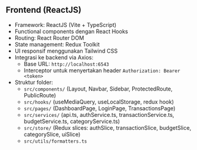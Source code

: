 ## Frontend (ReactJS)

- Framework: ReactJS (Vite + TypeScript)  
- Functional components dengan React Hooks  
- Routing: React Router DOM  
- State management: Redux Toolkit  
- UI responsif menggunakan Tailwind CSS  
- Integrasi ke backend via Axios:
  - Base URL: `http://localhost:6543`
  - Interceptor untuk menyertakan header `Authorization: Bearer <token>`
- Struktur folder:
  - `src/components/` (Layout, Navbar, Sidebar, ProtectedRoute, PublicRoute)
  - `src/hooks/` (useMediaQuery, useLocalStorage, redux hook)
  - `src/pages/` (DashboardPage, LoginPage, TransactionsPage)
  - `src/services/` (api.ts, authService.ts, transactionService.ts, budgetService.ts, categoryService.ts)
  - `src/store/` (Redux slices: authSlice, transactionSlice, budgetSlice, categorySlice, uiSlice)
  - `src/utils/formatters.ts`  
